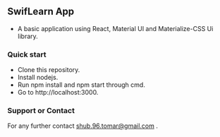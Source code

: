 ## SwifLearn App

* A basic application using React, Material UI and Materialize-CSS Ui library.


### Quick start

* Clone this repository.
* Install nodejs.
* Run npm install and npm start through cmd.
* Go to http://localhost:3000.

### Support or Contact

For any further contact shub.96.tomar@gmail.com .
